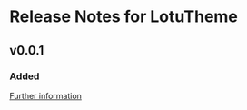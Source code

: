 # Release Notes for LotuTheme

## v0.0.1

### Added
[Further information](https://developers.plentymarkets.com/marketplace/plugin-requirements#marketplace-changelog)